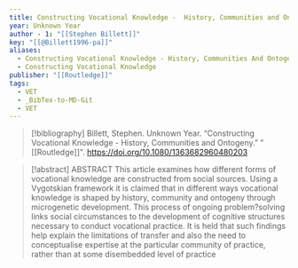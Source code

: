 ```yaml
---
title: Constructing Vocational Knowledge -  History, Communities and Ontogeny
year: Unknown Year
author - 1: "[[Stephen Billett]]"
key: "[[@Billett1996-pa]]"
aliases:
  - Constructing Vocational Knowledge - History, Communities And Ontogeny
  - Constructing Vocational Knowledge
publisher: "[[Routledge]]"
tags:
  - VET
  - _BibTex-to-MD-Git
  - VET
---
```


> [!bibliography]
> Billett, Stephen. Unknown Year. “Constructing Vocational Knowledge -  History, Communities and Ontogeny.” "[[Routledge]]". https://doi.org/10.1080/1363682960480203

> [!abstract]
> ABSTRACT This article examines how different forms of vocational knowledge are constructed from social sources. Using a Vygotskian framework it is claimed that in different ways vocational knowledge is shaped by history, community and ontogeny through microgenetic development. This process of ongoing problem?solving links social circumstances to the development of cognitive structures necessary to conduct vocational practice. It is held that such findings help explain the limitations of transfer and also the need to conceptualise expertise at the particular community of practice, rather than at some disembedded level of practice